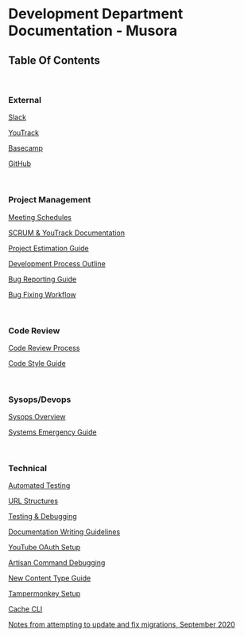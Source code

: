 # Development Department Documentation - Musora

## Table Of Contents

<br>

### External

[Slack](https://musora-dev.slack.com)

[YouTrack](https://musoradevelopment.myjetbrains.com)

[Basecamp](https://basecamp.com/1792144/)

[GitHub](https://github.com/railroadmedia)

<br>

### Project Management

[Meeting Schedules](docs/project-management/meeting-schedules.md)

[SCRUM & YouTrack Documentation](docs/project-management/scrum-youtrack.md)

[Project Estimation Guide](docs/project-management/project-estimation-system-dev-days.md)

[Development Process Outline](docs/project-management/development-process-overview.md)

[Bug Reporting Guide](docs/project-management/bug-reporting-guide-and-examples.md)

[Bug Fixing Workflow](docs/project-management/bug-fixing-workflow.md)

<br>

### Code Review

[Code Review Process](docs/code-review/code-review.md)

[Code Style Guide](docs/code-review/code-style-guide.md)

<br>

### Sysops/Devops

[Sysops Overview](docs/sysops-devops/sysops-overview.md)

[Systems Emergency Guide](docs/sysops-devops/systems-emergency-guide.md)

<br>

### Technical

[Automated Testing](docs/technical/automated-testing.md)

[URL Structures](docs/technical/brand-application-url-structure.md)

[Testing & Debugging](docs/technical/testing-and-debugging.md)

[Documentation Writing Guidelines](docs/technical/writing-documentation-guidelines.md)

[YouTube OAuth Setup](docs/technical/youtube-oauth-api-setup.md)

[Artisan Command Debugging](docs/technical/artisan-command-debug.md)

[New Content Type Guide](docs/technical/new-content-type-backend-instructions.md)

[Tampermonkey Setup](docs/technical/tampermonkey.md)

[Cache CLI](docs/technical/cache-cli.md)

[Notes from attempting to update and fix migrations, September 2020](docs/technical/notes_update_fix_migrations_sep2020.md)
